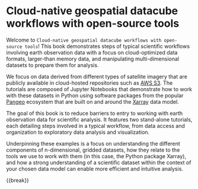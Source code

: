 # Cloud-native geospatial datacube workflows with open-source tools


Welcome to `Cloud-native geospatial datacube workflows with open-source tools`! This book demonstrates steps of typical scientific workflows involving earth observation data with a focus on cloud-optimized data formats, larger-than memory data, and manipulating multi-dimensional datasets to prepare them for analysis.

We focus on data derived from different types of satellite imagery that are publicly available in cloud-hosted repositories such as [AWS S3](https://aws.amazon.com/s3/). The tutorials are composed of Jupyter Notebooks that demonstrate how to work with these datasets in Python using software packages from the popular [Pangeo](https://www.pangeo.io/) ecosystem that are built on and around the [Xarray](https://xarray.dev/) data model. 

The goal of this book is to reduce barriers to entry to working with earth observation data for scientific analysis. It features two stand-alone tutorials, each detailing steps involved in a typical workflow, from data access and organization to exploratory data analysis and visualization. 

Underpinning these examples is a focus on understanding the different components of n-dimensional, gridded datasets, how they relate to the tools we use to work with them (in this case, the Python package Xarray), and how a strong understanding of a scientific dataset within the context of your chosen data model can enable more efficient and intuitive analysis.

{{break}}

```{figure} background/imgs/cube.png
```